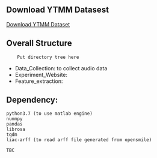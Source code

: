 ## Download YTMM Datasest
[Download YTMM Dataset](https://nycu1-my.sharepoint.com/personal/tzulinglin_11_m365_nycu_edu_tw/_layouts/15/onedrive.aspx?id=%2Fpersonal%2Ftzulinglin%5F11%5Fm365%5Fnycu%5Fedu%5Ftw%2FDocuments%2FYTMM%5Fdataset%2Ezip&parent=%2Fpersonal%2Ftzulinglin%5F11%5Fm365%5Fnycu%5Fedu%5Ftw%2FDocuments&ga=1)


## Overall Structure
```
    Put directory tree here
```
- Data_Collection: to collect audio data
- Experiment_Website: 
- Feature_extraction: 

## Dependency:
```
python3.7 (to use matlab engine)
nunmpy 
pandas
librosa
tqdm
liac-arff (to read arff file generated from opensmile)

TBC
```

